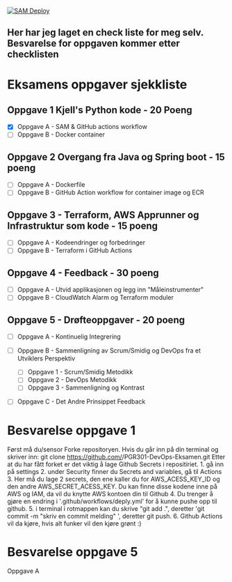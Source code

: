 [![SAM Deploy](https://github.com/HauVu94/PGR301-DevOps-Eksamen/actions/workflows/deply.yml/badge.svg)](https://github.com/HauVu94/PGR301-DevOps-Eksamen/actions/workflows/deply.yml)


## Her har jeg laget en check liste for meg selv. Besvarelse for oppgaven kommer etter checklisten

# Eksamens oppgaver sjekkliste

## Oppgave 1 Kjell's Python kode - 20 Poeng
- [x] Oppgave A - SAM & GitHub actions workflow
- [ ] Oppgave B - Docker container

## Oppgave 2 Overgang fra Java og Spring boot - 15 poeng
- [ ] Oppgave A - Dockerfile
- [ ] Oppgave B - GitHub Action workflow for container image og ECR

## Oppgave 3 - Terraform, AWS Apprunner og Infrastruktur som kode - 15 poeng
- [ ] Oppgave A - Kodeendringer og forbedringer
- [ ] Oppgave B - Terraform i GitHub Actions

## Oppgave 4 - Feedback - 30 poeng
- [ ] Oppgave A - Utvid applikasjonen og legg inn "Måleinstrumenter"
- [ ] Oppgave B - CloudWatch Alarm og Terraform moduler

## Oppgave 5 - Drøfteoppgaver - 20 poeng
- [ ] Oppgave A - Kontinuelig Integrering

- [ ] Oppgave B - Sammenligning av Scrum/Smidig og DevOps fra et Utviklers Perspektiv 
    - [ ] Oppgave 1 - Scrum/Smidig Metodikk
    - [ ] Oppgave 2 - DevOps Metodikk
    - [ ] Oppgave 3 - Sammenligning og Kontrast
  
- [ ] Oppgave C - Det Andre Prinsippet Feedback 


# Besvarelse oppgave 1

Først må du/sensor Forke repositoryen.
Hvis du går inn på din terminal og skriver inn: git clone https://github.com/<DIN GITHUB BRUKER>/PGR301-DevOps-Eksamen.git
Etter at du har fått forket er det viktig å lage Github Secrets i repositiriet.
    1. gå inn på settings
    2. under Security finner du Secrets and variables, gå til Actions
    3. Her må du lage 2 secrets, den ene kaller du for AWS_ACESS_KEY_ID og den andre AWS_SECRET_ACESS_KEY. Du kan finne disse kodene inne på AWS og IAM, da vil du knytte AWS kontoen din til Github
    4. Du trenger å gjøre en endring i '.github/workflows/deply.yml' for å kunne pushe opp til github.
    5. i terminal i rotmappen kan du skrive "git add .", deretter 'git commit -m "skriv en commit melding" ', deretter git push. 
    6. Github Actions vil da kjøre, hvis alt funker vil den kjøre grønt :)
    
    

    
    

# Besvarelse oppgave 5

Oppgave A



